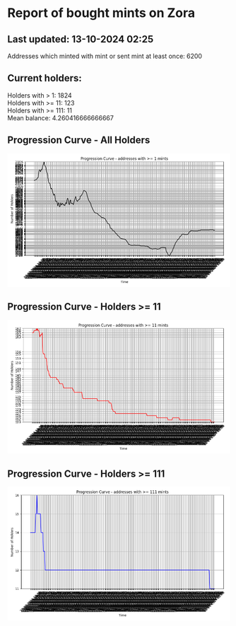 # Report of bought mints on Zora
## Last updated: 13-10-2024 02:25
Addresses which minted with mint or sent mint at least once: 6200

## Current holders:
Holders with > 1: 1824  
Holders with >= 11: 123  
Holders with >= 111: 11  
Mean balance: 4.260416666666667  

## Progression Curve - All Holders
![addresses with >= 1 mint](progression_curve_all.png)
## Progression Curve - Holders >= 11
![addresses with >= 11 mints](progression_curve_gt_11.png)
## Progression Curve - Holders >= 111
![addresses with >= 111 mints](progression_curve_gt_111.png)
